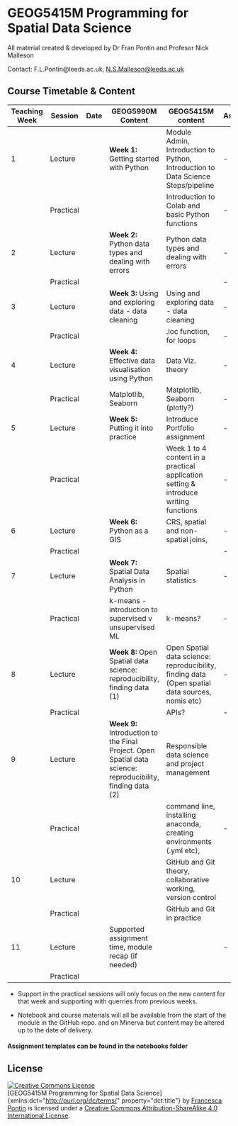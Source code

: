 # GEOG5415M Programming for Spatial Data Science

All material created & developed by Dr Fran Pontin and Profesor Nick Malleson 

Contact: F.L.Pontin\@leeds.ac.uk, N.S.Malleson@leeds.ac.uk

## Course Timetable & Content
| **Teaching Week** | Session   | **Date** | **GEOG5990M Content**                                                                                       | GEOG5415M content                                                                                | **Assessment** |
|-------------------|-----------|----------|-------------------------------------------------------------------------------------------------------------|--------------------------------------------------------------------------------------------------|----------------|
| 1                 | Lecture   |          | **Week 1:** Getting started with Python                                                                     | Module Admin, Introduction to Python, Introduction to Data Science Steps/pipeline                | \-             |
|                   | Practical |          |                                                                                                             | Introduction to Colab and basic Python functions                                                 | \-             |
| 2                 | Lecture   |          | **Week 2:** Python data types and dealing with errors                                                       | Python data types and dealing with errors                                                        | \-             |
|                   | Practical |          |                                                                                                             |                                                                                                  | \-             |
| 3                 | Lecture   |          | **Week 3:** Using and exploring data - data cleaning                                                        | Using and exploring data - data cleaning                                                         | \-             |
|                   | Practical |          |                                                                                                             | .loc function, for loops                                                                         | \-             |
| 4                 | Lecture   |          | **Week 4:** Effective data visualisation using Python                                                       | Data Viz. theory                                                                                 | \-             |
|                   | Practical |          | Matplotlib, Seaborn                                                                                         | Matplotlib, Seaborn (plotly?)                                                                    | \-             |
| 5                 | Lecture   |          | **Week 5:** Putting it into practice                                                                        | Introduce Portfolio assignment                                                                   | \-             |
|                   | Practical |          |                                                                                                             | Week 1 to 4 content in a practical application setting & introduce writing functions             | \-             |
| 6                 | Lecture   |          | **Week 6:** Python as a GIS                                                                                 | CRS, spatial and non-spatial joins,                                                              | \-             |
|                   | Practical |          |                                                                                                             |                                                                                                  | \-             |
| 7                 | Lecture   |          | **Week 7:** Spatial Data Analysis in Python                                                                 | Spatial statistics                                                                               | \-             |
|                   | Practical |          | k-means - introduction to supervised v unsupervised ML                                                      | k-means?                                                                                         | \-             |
| 8                 | Lecture   |          | **Week 8:** Open Spatial data science: reproducibility, finding data (1)                                    | Open Spatial data science: reproducibility, finding data (Open spatial data sources, nomis etc)  | \-             |
|                   | Practical |          |                                                                                                             | APIs?                                                                                            | \-             |
| 9                 | Lecture   |          | **Week 9:** Introduction to the Final Project. Open Spatial data science: reproducibility, finding data (2) | Responsible data science and project management                                                  |                |
|                   | Practical |          |                                                                                                             | command line, installing anaconda, creating environments (.yml etc),                             | \-             |
| 10                | Lecture   |          |                                                                                                             | GitHub and Git theory, collaborative working, version control                                    |                |
|                   | Practical |          |                                                                                                             | GitHub and Git in practice                                                                       |                |
| 11                | Lecture   |          | Supported assignment time, module recap (if needed)                                                         |                                                                                                  | \-             |
|                   | Practical |          |                                                                                                             |                                                                                                  |                |

-   Support in the practical sessions will only focus on the new content for that week and supporting with querries from previous weeks.

-   Notebook and course materials will all be available from the start of the module in the GitHub repo. and on Minerva but content may be altered up to the date of delivery.

#### Assignment templates can be found in the notebooks folder

## License

<a rel="license" href="http://creativecommons.org/licenses/by-sa/4.0/"><img src="https://i.creativecommons.org/l/by-sa/4.0/88x31.png" alt="Creative Commons License" style="border-width:0"/></a><br />[GEOG5415M Programming for Spatial Data Science]{xmlns:dct="http://purl.org/dc/terms/" property="dct:title"} by <a xmlns:cc="http://creativecommons.org/ns#" href="https://orcid.org/0000-0002-7143-8718" property="cc:attributionName" rel="cc:attributionURL">Francesca Pontin</a> is licensed under a <a rel="license" href="http://creativecommons.org/licenses/by-sa/4.0/">Creative Commons Attribution-ShareAlike 4.0 International License</a>.

